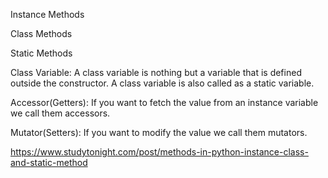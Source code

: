 Instance Methods

Class Methods

Static Methods

Class Variable: A class variable is nothing but a variable that is defined outside the constructor. 
A class variable is also called as a static variable.

Accessor(Getters): If you want to fetch the value from an instance variable we call them accessors.

Mutator(Setters): If you want to modify the value we call them mutators.


https://www.studytonight.com/post/methods-in-python-instance-class-and-static-method

